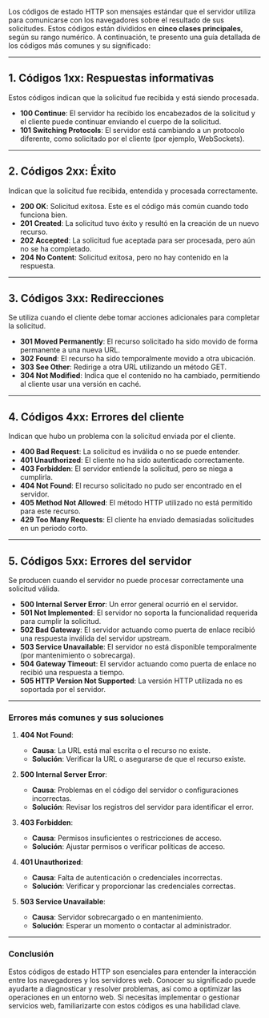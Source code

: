 Los códigos de estado HTTP son mensajes estándar que el servidor utiliza para comunicarse con los navegadores sobre el resultado de sus solicitudes. Estos códigos están divididos en **cinco clases principales**, según su rango numérico. A continuación, te presento una guía detallada de los códigos más comunes y su significado:

---

## **1. Códigos 1xx: Respuestas informativas**
Estos códigos indican que la solicitud fue recibida y está siendo procesada.

- **100 Continue**: El servidor ha recibido los encabezados de la solicitud y el cliente puede continuar enviando el cuerpo de la solicitud.
- **101 Switching Protocols**: El servidor está cambiando a un protocolo diferente, como solicitado por el cliente (por ejemplo, WebSockets).

---

## **2. Códigos 2xx: Éxito**
Indican que la solicitud fue recibida, entendida y procesada correctamente.

- **200 OK**: Solicitud exitosa. Este es el código más común cuando todo funciona bien.
- **201 Created**: La solicitud tuvo éxito y resultó en la creación de un nuevo recurso.
- **202 Accepted**: La solicitud fue aceptada para ser procesada, pero aún no se ha completado.
- **204 No Content**: Solicitud exitosa, pero no hay contenido en la respuesta.

---

## **3. Códigos 3xx: Redirecciones**
Se utiliza cuando el cliente debe tomar acciones adicionales para completar la solicitud.

- **301 Moved Permanently**: El recurso solicitado ha sido movido de forma permanente a una nueva URL.
- **302 Found**: El recurso ha sido temporalmente movido a otra ubicación.
- **303 See Other**: Redirige a otra URL utilizando un método GET.
- **304 Not Modified**: Indica que el contenido no ha cambiado, permitiendo al cliente usar una versión en caché.

---

## **4. Códigos 4xx: Errores del cliente**
Indican que hubo un problema con la solicitud enviada por el cliente.

- **400 Bad Request**: La solicitud es inválida o no se puede entender.
- **401 Unauthorized**: El cliente no ha sido autenticado correctamente.
- **403 Forbidden**: El servidor entiende la solicitud, pero se niega a cumplirla.
- **404 Not Found**: El recurso solicitado no pudo ser encontrado en el servidor.
- **405 Method Not Allowed**: El método HTTP utilizado no está permitido para este recurso.
- **429 Too Many Requests**: El cliente ha enviado demasiadas solicitudes en un periodo corto.

---

## **5. Códigos 5xx: Errores del servidor**
Se producen cuando el servidor no puede procesar correctamente una solicitud válida.

- **500 Internal Server Error**: Un error general ocurrió en el servidor.
- **501 Not Implemented**: El servidor no soporta la funcionalidad requerida para cumplir la solicitud.
- **502 Bad Gateway**: El servidor actuando como puerta de enlace recibió una respuesta inválida del servidor upstream.
- **503 Service Unavailable**: El servidor no está disponible temporalmente (por mantenimiento o sobrecarga).
- **504 Gateway Timeout**: El servidor actuando como puerta de enlace no recibió una respuesta a tiempo.
- **505 HTTP Version Not Supported**: La versión HTTP utilizada no es soportada por el servidor.

---

### **Errores más comunes y sus soluciones**
1. **404 Not Found**:
   - **Causa**: La URL está mal escrita o el recurso no existe.
   - **Solución**: Verificar la URL o asegurarse de que el recurso existe.

2. **500 Internal Server Error**:
   - **Causa**: Problemas en el código del servidor o configuraciones incorrectas.
   - **Solución**: Revisar los registros del servidor para identificar el error.

3. **403 Forbidden**:
   - **Causa**: Permisos insuficientes o restricciones de acceso.
   - **Solución**: Ajustar permisos o verificar políticas de acceso.

4. **401 Unauthorized**:
   - **Causa**: Falta de autenticación o credenciales incorrectas.
   - **Solución**: Verificar y proporcionar las credenciales correctas.

5. **503 Service Unavailable**:
   - **Causa**: Servidor sobrecargado o en mantenimiento.
   - **Solución**: Esperar un momento o contactar al administrador.

---

### **Conclusión**
Estos códigos de estado HTTP son esenciales para entender la interacción entre los navegadores y los servidores web. Conocer su significado puede ayudarte a diagnosticar y resolver problemas, así como a optimizar las operaciones en un entorno web. Si necesitas implementar o gestionar servicios web, familiarizarte con estos códigos es una habilidad clave.